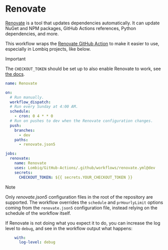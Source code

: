 # Renovate

[Renovate](https://www.mend.io/renovate/) is a tool that updates dependencies automatically. It can update NuGet and NPM packages, GitHub Actions references, Python dependencies, and more.

This workflow wraps the [Renovate GitHub Action](https://github.com/renovatebot/github-action) to make it easier to use, especially in Lombiq projects, like below.

> [!IMPORTANT]  
> The `CHECKOUT_TOKEN` should be set up to also enable Renovate to work, see [the docs](https://github.com/renovatebot/github-action?tab=readme-ov-file#token).

```yaml
name: Renovate

on:
  # Run manually.
  workflow_dispatch:
  # Run every Sunday at 4:00 AM.
  schedule:
    - cron: 0 4 * * 0
  # Run on pushes to dev when the Renovate configuration changes.
  push:
    branches:
      - dev
    paths:
      - renovate.json5

jobs:
  renovate:
    name: Renovate
    uses: Lombiq/GitHub-Actions/.github/workflows/renovate.yml@dev
    secrets:
      CHECKOUT_TOKEN: ${{ secrets.YOUR_CHECKOUT_TOKEN }}
```

<!-- textlint-disable doubled-spaces -->
> [!NOTE]
> Only _renovate.json5_ configuration files in the root of the repository are supported.
> The workflow overrides the `schedule` and `prHourlyLimit` options coming from the `renovate.json5` configuration file, instead relying on the schedule of the workflow itself.
<!-- textlint-enable doubled-spaces -->

If Renovate is not doing what you expect it to do, you can increase the log level to `debug`, and see in the workflow output what happens:

```yaml
    with:
      log-level: debug
```
